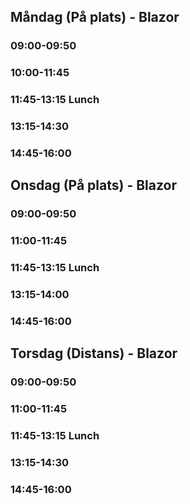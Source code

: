 ## Måndag (På plats) - Blazor
### 09:00-09:50
### 10:00-11:45
### 11:45-13:15 Lunch
### 13:15-14:30
### 14:45-16:00

## Onsdag (På plats) - Blazor
### 09:00-09:50
### 11:00-11:45
### 11:45-13:15 Lunch
### 13:15-14:00
### 14:45-16:00

## Torsdag (Distans) - Blazor
### 09:00-09:50
### 11:00-11:45
### 11:45-13:15 Lunch
### 13:15-14:30
### 14:45-16:00